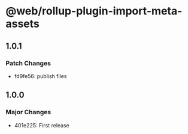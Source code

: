 # @web/rollup-plugin-import-meta-assets

## 1.0.1

### Patch Changes

- fd9fe56: publish files

## 1.0.0

### Major Changes

- 401e225: First release

